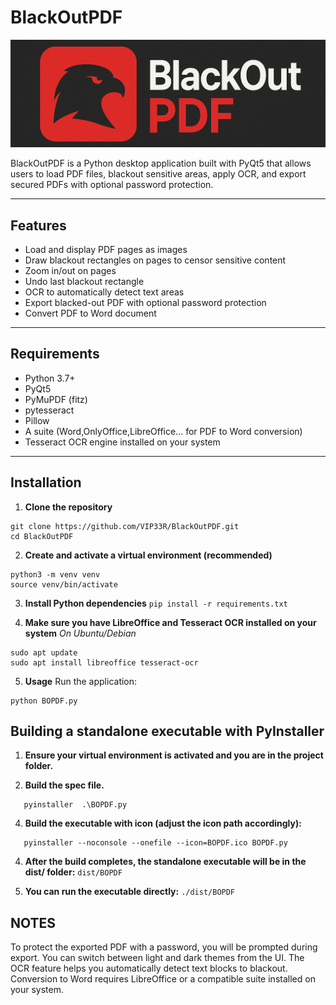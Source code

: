 # BlackOutPDF
![Logo BlackOutPDF](./images/BlackOutPDF.png)

BlackOutPDF is a Python desktop application built with PyQt5 that allows users to load PDF files, blackout sensitive areas, apply OCR, and export secured PDFs with optional password protection.

---

## Features

- Load and display PDF pages as images
- Draw blackout rectangles on pages to censor sensitive content
- Zoom in/out on pages
- Undo last blackout rectangle
- OCR to automatically detect text areas
- Export blacked-out PDF with optional password protection
- Convert PDF to Word document

---

## Requirements

- Python 3.7+
- PyQt5
- PyMuPDF (fitz)
- pytesseract
- Pillow
- A suite (Word,OnlyOffice,LibreOffice... for PDF to Word conversion)
- Tesseract OCR engine installed on your system

---

## Installation

1. **Clone the repository**

```
git clone https://github.com/VIP33R/BlackOutPDF.git
cd BlackOutPDF
```

2. **Create and activate a virtual environment (recommended)**
```
python3 -m venv venv
source venv/bin/activate
```

3. **Install Python dependencies**
```pip install -r requirements.txt```

4. **Make sure you have LibreOffice and Tesseract OCR installed on your system**
*On Ubuntu/Debian*
```
sudo apt update
sudo apt install libreoffice tesseract-ocr
```

5. **Usage**
Run the application:
```
python BOPDF.py
```

## Building a standalone executable with PyInstaller

1. **Ensure your virtual environment is activated and you are in the project folder.**

2. **Build the spec file.**
```
   pyinstaller  .\BOPDF.py 
```

4. **Build the executable with icon (adjust the icon path accordingly):**
```
   pyinstaller --noconsole --onefile --icon=BOPDF.ico BOPDF.py
```

4. **After the build completes, the standalone executable will be in the dist/ folder:**
   ```dist/BOPDF```

5. **You can run the executable directly:**
```./dist/BOPDF```


## NOTES

To protect the exported PDF with a password, you will be prompted during export.
You can switch between light and dark themes from the UI.
The OCR feature helps you automatically detect text blocks to blackout.
Conversion to Word requires LibreOffice or a compatible suite installed on your system.




